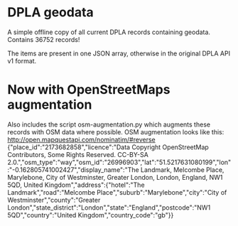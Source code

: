 DPLA geodata
============

A simple offline copy of all current DPLA records containing geodata. Contains 36752 records!

The items are present in one JSON array, otherwise in the original DPLA API v1 format.


# Now with OpenStreetMaps augmentation
Also includes the script osm-augmentation.py which augments these records with OSM data where possible.
OSM augmentation looks like this: http://open.mapquestapi.com/nominatim/#reverse
{"place_id":"2173682858","licence":"Data Copyright OpenStreetMap Contributors, Some Rights Reserved. CC-BY-SA 2.0.","osm_type":"way","osm_id":"26996903","lat":"51.5217631080199","lon":"-0.162805741002427","display_name":"The Landmark, Melcombe Place, Marylebone, City of Westminster, Greater London, London, England, NW1 5QD, United Kingdom","address":{"hotel":"The Landmark","road":"Melcombe Place","suburb":"Marylebone","city":"City of Westminster","county":"Greater London","state_district":"London","state":"England","postcode":"NW1 5QD","country":"United Kingdom","country_code":"gb"}}